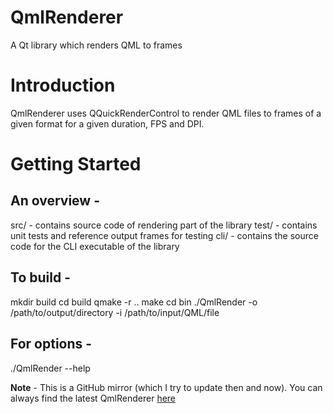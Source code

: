 
# QmlRenderer

A Qt library which renders QML to frames

# Introduction

QmlRenderer uses QQuickRenderControl to render QML files to frames of a given format for a given duration, FPS and DPI. 

# Getting Started

## An overview -

src/ - contains source code of rendering part of the library
test/ - contains unit tests and reference output frames for testing
cli/ - contains the source code for the CLI executable of the library

## To build - 

mkdir build
cd build
qmake -r ..
make 
cd bin
./QmlRender -o /path/to/output/directory -i /path/to/input/QML/file

## For options - 

./QmlRender --help

**Note** - This is a GitHub mirror (which I try to update then and now). You can always find the latest QmlRenderer [here](https://invent.kde.org/akhilkgangadharan/QmlRenderer)
